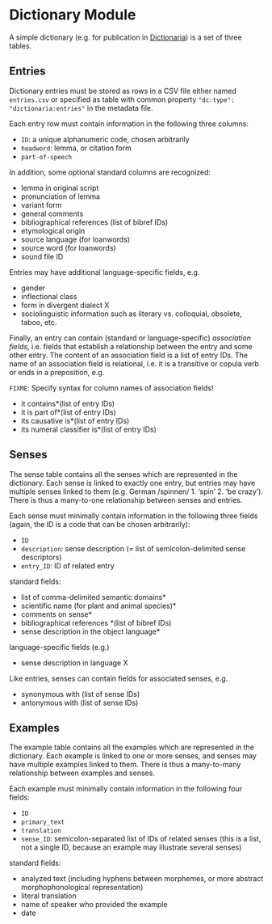 # Dictionary Module

A simple dictionary (e.g. for publication in [Dictionaria](http://dictionaria.clld.org)) is a set of three tables.

## Entries

Dictionary entries must be stored as rows in a CSV file either named `entries.csv` or specified as table with 
common property `"dc:type": "dictionaria:entries"` in the metadata file.

Each entry row must contain information in the following three columns:

* `ID`: a unique alphanumeric code, chosen arbitrarily
* `headword`: lemma, or citation form
* `part-of-speech`

In addition, some optional standard columns are recognized:

* lemma in original script
* pronunciation of lemma
* variant form
* general comments
* bibliographical references (list of bibref IDs)
* etymological origin
* source language (for loanwords) 
* source word (for loanwords)
* sound file ID

Entries may have additional language-specific fields, e.g.

* gender
* inflectional class
* form in divergent dialect X
* sociolinguistic information such as literary vs. colloquial, obsolete, taboo, etc.

Finally, an entry can contain (standard or language-specific)
*association fields*, i.e. fields that establish a relationship between
the entry and some other entry. The content of an association field is a
list of entry IDs. The name of an association field is relational, i.e.
it is a transitive or copula verb or ends in a preposition, e.g.

`FIXME`: Specify syntax for column names of association fields!

* it contains*(list of entry IDs)
* it is part of*(list of entry IDs)
* its causative is*(list of entry IDs)
* its numeral classifier is*(list of entry IDs)

## Senses

The sense table contains all the senses which are represented in the
dictionary. Each sense is linked to exactly one entry, but entries may
have multiple senses linked to them (e.g. German /spinnen/ 1. ‘spin’ 2.
‘be crazy’). There is thus a many-to-one relationship between senses and
entries.

Each sense must minimally contain information in the following
three fields (again, the ID is a code that can be chosen arbitrarily):

* `ID`
* `description`: sense description (= list of semicolon-delimited sense descriptors)
* `entry_ID`: ID of related entry

standard fields:

* list of comma-delimited semantic domains*
* scientific name (for plant and animal species)*
* comments on sense*
* bibliographical references *(list of bibref IDs)
* sense description in the object language*

language-specific fields (e.g.)

* sense description in language X

Like entries, senses can contain fields for associated senses, e.g.

* synonymous with (list of sense IDs)
* antonymous with (list of sense IDs)


## Examples

The example table contains all the examples which are represented in the
dictionary. Each example is linked to one or more senses, and senses may
have multiple examples linked to them. There is thus a many-to-many
relationship between examples and senses.

Each example must minimally contain information in the following
four fields:

* `ID`
* `primary_text`
* `translation`
* `sense_ID`: semicolon-separated list of IDs of related senses (this is a list, not a single ID,
because an example may illustrate several senses)
 

standard fields:

* analyzed text (including hyphens between morphemes, or more abstract morphophonological representation)
* literal translation 
* name of speaker who provided the example
* date

